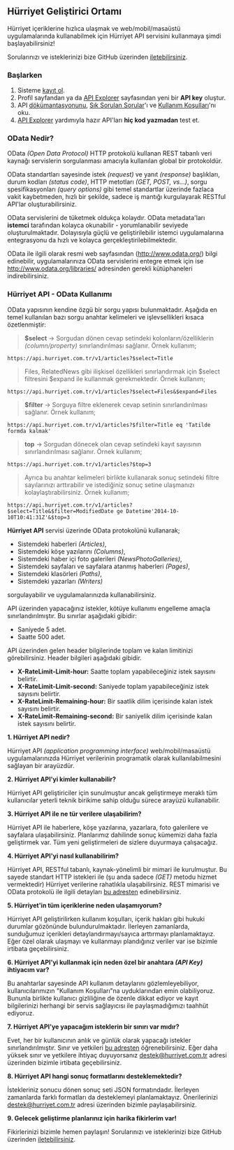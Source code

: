 ## Hürriyet Geliştirici Ortamı

Hürriyet içeriklerine hızlıca ulaşmak ve web/mobil/masaüstü uygulamalarında kullanabilmek için Hürriyet API servisini kullanmaya şimdi başlayabilirsiniz!

Sorularınızı ve isteklerinizi bize GitHub üzerinden [iletebilirsiniz](https://github.com/hurriyet/developers.hurriyet.com.tr/issues).

### Başlarken

 1. Sisteme [kayıt ol](https://developers.hurriyet.com.tr/developers/new).
 2. Profil sayfandan ya da [API Explorer](https://developers.hurriyet.com.tr/api-explorer/hurriyet-developers-api/versions/1.0/) sayfasından yeni bir **API key** oluştur.
 3. API [dökümantasyonunu](https://developers.hurriyet.com.tr/docs/versions/1.0), [Sık Sorulan Sorular](https://developers.hurriyet.com.tr/docs/versions/1.0/sik-sorulan-sorular-sss)'ı ve [Kullanım Koşulları](https://developers.hurriyet.com.tr/docs/versions/1.0/kullanim-kosullari)'nı oku.
 4. [API Explorer](https://developers.hurriyet.com.tr/api-explorer/hurriyet-developers-api/versions/1.0/) yardımıyla hazır API'ları **hiç kod yazmadan** test et.

### OData Nedir?
OData _(Open Data Protocol)_ HTTP protokolü kullanan REST tabanlı veri kaynağı servislerin sorgulanması amacıyla kullanılan global bir protokoldür.

OData standartları sayesinde istek _(request)_ ve yanıt _(response)_ başlıkları, durum kodları _(status code)_, HTTP metotları _(GET, POST, vs...)_, sorgu spesifikasyonları _(query options)_ gibi temel standartlar üzerinde fazlaca vakit kaybetmeden, hızlı bir şekilde, sadece iş mantığı kurgulayarak RESTful API'lar oluşturabilirsiniz.

OData servislerini de tüketmek oldukça kolaydır. OData metadata'ları **istemci** tarafından kolayca okunabilir - yorumlanabilir seviyede oluşturulmaktadır. Dolayısıyla güçlü ve geliştirilebilir istemci uygulamalarına entegrasyonu da hızlı ve kolayca gerçekleştirilebilmektedir.

OData ile ilgili olarak resmi web sayfasından (http://www.odata.org/) bilgi edinebilir, uygulamalarınıza OData servislerini entegre etmek için ise http://www.odata.org/libraries/ adresinden gerekli kütüphaneleri indirebilirsiniz.

### Hürriyet API - OData Kullanımı

OData yapısının kendine özgü bir sorgu yapısı bulunmaktadır. Aşağıda en temel kullanılan bazı sorgu anahtar kelimeleri ve işlevsellikleri kısaca özetlenmiştir:

> **$select** -> Sorgudan dönen cevap setindeki kolonların/özelliklerin _(column/property)_ sınırlandırılması sağlanır. Örnek kullanım;
```
https://api.hurriyet.com.tr/v1/articles?$select=Title
```
> Files, RelatedNews gibi ilişkisel özellikleri sınırlandırmak için $select filtresini $expand ile kullanmak gerekmektedir. Örnek kullanım;
```
https://api.hurriyet.com.tr/v1/articles?$select=Files&$expand=Files
```
> **$filter** -> Sorguya filtre eklenerek cevap setinin sınırlandırılması sağlanır. Örnek kullanım;
```
https://api.hurriyet.com.tr/v1/articles?$filter=Title eq 'Tatilde formda kalmak'
```

> **top** -> Sorgudan dönecek olan cevap setindeki kayıt sayısının sınırlandırılması sağlanır. Örnek kullanım;
```
https://api.hurriyet.com.tr/v1/articles?$top=3
```

> Ayrıca bu anahtar kelimeleri birlikte kullanarak sonuç setindeki filtre sayılarınızı arttırabilir ve istediğiniz sonuç setine ulaşmanızı kolaylaştırabilirsiniz. Örnek kullanım;
```
https://api.hurriyet.com.tr/v1/articles?$select=Title&$filter=ModifiedDate ge Datetime'2014-10-10T10:41:31Z'&$top=3
```

**Hürriyet API** servisi üzerinde OData protokolünü kullanarak;
  * Sistemdeki haberleri _(Articles)_,
  * Sistemdeki köşe yazılarını _(Columns)_,
  * Sistemdeki haber içi foto galerileri _(NewsPhotoGalleries)_,
  * Sistemdeki sayfaları ve sayfalara atanmış haberleri _(Pages)_,
  * Sistemdeki klasörleri _(Paths)_,
  * Sistemdeki yazarları _(Writers)_

sorgulayabilir ve uygulamalarınızda kullanabilirsiniz.

API üzerinden yapacağınız istekler, kötüye kullanımı engelleme amaçla sınırlandırılmıştır. Bu sınırlar aşağıdaki gibidir:
 * Saniyede 5 adet.
 * Saatte 500 adet.

API üzerinden gelen header bilgilerinde toplam ve kalan limitinizi görebilirsiniz. Header bilgileri aşağıdaki gibidir.
 * **X-RateLimit-Limit-hour:** Saatte toplam yapabileceğiniz istek sayısını belirtir.
 * **X-RateLimit-Limit-second:** Saniyede toplam yapabileceğiniz istek sayısını belirtir.
 * **X-RateLimit-Remaining-hour:** Bir saatlik dilim içerisinde kalan istek sayısını belirtir.
 * **X-RateLimit-Remaining-second:** Bir saniyelik dilim içerisinde kalan istek sayısını belirtir.

**1. Hürriyet API nedir?**

Hürriyet API _(application programming interface)_ web/mobil/masaüstü uygulamalarınızda Hürriyet verilerinin programatik olarak kullanılabilmesini sağlayan bir arayüzdür.

**2. Hürriyet API'yi kimler kullanabilir?**

Hürriyet API geliştiriciler için sunulmuştur ancak geliştirmeye meraklı tüm kullanıcılar yeterli teknik birikime sahip olduğu sürece arayüzü kullanabilir.

**3. Hürriyet API ile ne tür verilere ulaşabilirim?**

Hürriyet API ile haberlere, köşe yazılarına, yazarlara, foto galerilere ve sayfalara ulaşabilirsiniz. Planlarımız dahilinde sonuç kümemizi daha fazla geliştirmek var. Tüm yeni geliştirmeleri de sizlere duyurmaya çalışacağız.

**4. Hürriyet API'yi nasıl kullanabilirim?**

  Hürriyet API, RESTful tabanlı, kaynak-yönelimli bir mimari ile kurulmuştur. Bu sayede standart HTTP istekleri ile (şu anda sadece _(GET)_ metodu hizmet vermektedir) Hürriyet verilerine rahatlıkla ulaşabilirsiniz. REST mimarisi ve OData protokolü ile ilgili detayları [bu adresten](https://developers.hurriyet.com.tr/docs/versions/1.0/odata-hakkinda) edinebilirsiniz.

**5. Hürriyet'in tüm içeriklerine neden ulaşamıyorum?**

Hürriyet API geliştirilirken kullanım koşulları, içerik hakları gibi hukuki durumlar gözönünde bulundurulmaktadır. İlerleyen zamanlarda, sunduğumuz içerikleri detaylandırmayı/sayıca arttırmayı planlamaktayız. Eğer özel olarak ulaşmayı ve kullanmayı plandığınız veriler var ise bizimle irtibata geçebilirsiniz.

**6. Hürriyet API'yi kullanmak için neden özel bir anahtara _(API Key)_ ihtiyacım var?**

Bu anahtarlar sayesinde API kullanım detaylarını gözlemleyebiliyor, kullanıcılarımızın "Kullanım Koşulları"na uyduklarından emin olabiliyoruz. Bununla birlikte kullanıcı gizliliğine de özenle dikkat ediyor ve kayıt bilgilerinizi herhangi bir servis sağlayıcısı ile paylaşmadığımızı taahhüt ediyoruz.

**7. Hürriyet API'ye yapacağım isteklerin bir sınırı var mıdır?**

Evet, her bir kullanıcının anlık ve günlük olarak yapacağı istekler sınırlandırılmıştır. Sınır ve yetkileri [bu adresten](https://developers.hurriyet.com.tr/docs/versions/1.0/istek-sinirlari) öğrenebilirsiniz. Eğer daha yüksek sınır ve yetkilere ihtiyaç duyuyorsanız <destek@hurriyet.com.tr> adresi üzerinden bizimle irtibata geçebilirsiniz.

**8. Hürriyet API hangi sonuç formatlarını desteklemektedir?**

İstekleriniz sonucu dönen sonuç seti JSON formatındadır. İlerleyen zamanlarda farklı formatları da desteklemeyi planlamaktayız. Önerilerinizi <destek@hurriyet.com.tr> adresi üzerinden bizimle paylaşabilirsiniz.

**9. Gelecek geliştirme planlarınız için harika fikirlerim var!**

Fikirlerinizi bizimle hemen paylaşın! Sorularınızı ve isteklerinizi bize GitHub üzerinden [iletebilirsiniz](https://github.com/hurriyet/developers.hurriyet.com.tr/issues).
